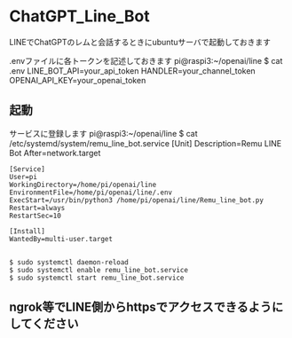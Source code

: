 # ChatGPT_Line_Bot
LINEでChatGPTのレムと会話するときにubuntuサーバで起動しておきます

.envファイルに各トークンを記述しておきます
pi@raspi3:~/openai/line $ cat .env
LINE_BOT_API=your_api_token
HANDLER=your_channel_token
OPENAI_API_KEY=your_openai_token




## 起動
サービスに登録します
    pi@raspi3:~/openai/line $ cat /etc/systemd/system/remu_line_bot.service
    [Unit]
    Description=Remu LINE Bot
    After=network.target
    
    [Service]
    User=pi
    WorkingDirectory=/home/pi/openai/line
    EnvironmentFile=/home/pi/openai/line/.env
    ExecStart=/usr/bin/python3 /home/pi/openai/line/Remu_line_bot.py
    Restart=always
    RestartSec=10
    
    [Install]
    WantedBy=multi-user.target


    $ sudo systemctl daemon-reload
    $ sudo systemctl enable remu_line_bot.service
    $ sudo systemctl start remu_line_bot.service
    
    
## ngrok等でLINE側からhttpsでアクセスできるようにしてください

